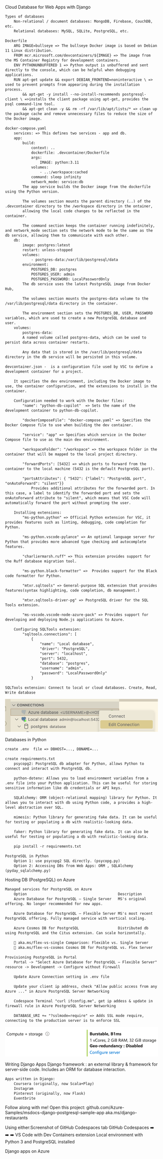 Cloud Database for Web Apps  with Django

    Types of databases
        Non-relational / document databases: MongoDB, Firebase, CouchDB, etc.
        Relational databases: MySQL, SQLite, PostgreSQL, etc.
   
    Dockerfile
        ARG IMAGE=bullseye => The bullseye Docker image is based on Debian 11 Linux distribution.
        FROM mcr.microsoft.com/devcontainers/${IMAGE} => The image from the MS Container Registry for development containers. 
        ENV PYTHONUNBUFFERED 1 => Python output is unbuffered and sent directly to the console, which can be helpful when debugging applications.
        RUN apt-get update && export DEBIAN_FRONTEND=noninteractive \ => used to prevent prompts from appearing during the installation process.
            && apt-get -y install --no-install-recommends postgresql-client \ =>installs the client package using apt-get, provides the psql command-line tool. 
            && apt-get clean -y && rm -rf /var/lib/apt/lists/* => clean up the package cache and remove unnecessary files to reduce the size of the Docker image.

    docker-compose.yaml
        services: => This defines two services - app and db.
        app:
            build:
                context: ..
                dockerfile: .devcontainer/Dockerfile
                args:
                    IMAGE: python:3.11
                volumes:
                    - ..:/workspace:cached
                command: sleep infinity
                network_mode: service:db
            The app service builds the Docker image from the dockerfile using the Python version. 
            
            The volumes section mounts the parent directory (..) of the .devcontainer directory to the /workspace directory in the ontainer, 
            allowing the local code changes to be reflected in the container. 
            
            The command section keeps the container running indefinitely, and network_mode section sets the network mode to be the same as the db service, allowing them to communicate with each other.       
        db:
            image: postgres:latest
            restart: unless-stopped
            volumes:
                - postgres-data:/var/lib/postgresql/data
            environment:
                POSTGRES_DB: postgres
                POSTGRES_USER: admin
                POSTGRES_PASSWORD: LocalPasswordOnly
            The db service uses the latest PostgreSQL image from Docker Hub,
            
            The volumes section mounts the postgres-data volume to the /var/lib/postgresql/data directory in the container. 
            
            The environment section sets the POSTGRES_DB, USER, PASSWORD variables, which are used to create a new PostgreSQL database and user.
        volumes:
            postgres-data: 
            A named volume called postgres-data, which can be used to persist data across container restarts. 
            
            Any data that is stored in the /var/lib/postgresql/data directory in the db service will be persisted in this volume.

    devcontainer.json -  is a configuration file used by VSC to define a development container for a project. 
        
        It specifies the dev environment, including the Docker image to use, the container configuration, and the extensions to install in the container.
        
        Configuration needed to work with the Docker files:
            "name": "python-db-copilot"  => Sets the name of the development container to python-db-copilot.
            
            "dockerComposeFile": "docker-compose.yaml" => Specifies the Docker Compose file to use when building the dev container.
            
            "service": "app" => Specifies which service in the Docker Compose file to use as the main dev environment.
            
            "workspaceFolder": "/workspace" => the workspace folder in the container that will be mapped to the local project directory.
            
            "forwardPorts": [5432] => which ports to forward from the container to the local machine (5432 is the default PostgreSQL port).
            
            "portsAttributes": { "5432": {"label": "PostgreSQL port", "onAutoForward": "silent"}} 
                Provides additional attributes for the forwarded port. In this case, a label to identify the forwarded port and sets the onAutoForward attribute to "silent", which means that VSC Code will automatically forward the port without prompting the user.

        Installing extensions:
            "ms-python.python" => Official Python extension for VSC, it provides features such as linting, debugging, code completion for Python.
            
            "ms-python.vscode-pylance" => An optional language server for Python that provides more advanced type checking and autocomplete features.
            
            "charliermarsh.ruff" => This extension provides support for the Ruff database migration tool.
           
            "ms-python.black-formatter" =>  Provides support for the Black code formatter for Python.
           
            "mtxr.sqltools" => General-purpose SQL extension that provides features(syntax highlighting, code completion, db management.)
           
            "mtxr.sqltools-driver-pg" => PostgreSQL driver for the SQL Tools extension.
           
            "ms-vscode.vscode-node-azure-pack" => Provides support for developing and deploying Node.js applications to Azure.

        Configuring SQLTools extension:
            "sqltools.connections": [
                {
                    "name": "Local database",
                    "driver": "PostgreSQL",
                    "server": "localhost",
                    "port": 5432,
                    "database": "postgres",
                    "username": "admin",
                    "password": "LocalPasswordOnly"
                }

    SQLTools extension: Connect to local or cloud databases. Create, Read, Write database
![alt](https://raw.githubusercontent.com/mkader/postgresql/main/github_codespace_sqltools.png)
    
Databases in Python
    
    create .env  file => DBHOST=..., DBNAME=...
    
    create requirements.txt
        psycopg2: PostgreSQL db adapter for Python, allows Python to connect and interact with PostgreSQL db.
        
        python-dotenv: Allows you to load environment variables from a .env file into your Python application. This can be useful for storing sensitive information like db credentials or API keys.
        
        SQLAlchemy: ORM (object-relational mapping) library for Python. It allows you to interact with db using Python code, a provides a high-level abstraction over SQL.
        
        mimesis: Python library for generating fake data. It can be useful for testing or populating a db with realistic-looking data.
        
        faker: Python library for generating fake data. It can also be useful for testing or populating a db with realistic-looking data.    

        pip install -r requirements.txt

    PostgreSQL in Python
        Option 1: use psycopg2 SQL directly. (psycopg.py)
        Option 2: Accessing DBs from Web Apps: ORM , SQLAlchemy (pyday_sqlalchemy.py)
    
Hosting DB (PostgreSQL) on Azure

    Managed services for PostgreSQL on Azure
        Option	                                        Description
        Azure Database for PostgreSQL – Single Server	MS's original offering. No longer recommended for new apps.
        
        Azure Database for PostgreSQL – Flexible Server	MS's most recent PostgreSQL offering. Fully managed service with vertical scaling.
        
        Azure Cosmos DB for PostgreSQL	                Distributed db using PostgreSQL and the Citus extension. Can scale horizontally.

        🔗 aka.ms/flex-vs-single Comparison: Flexible vs. Single Server
        🔗 aka.ms/flex-vs-cosmos Cosmos DB for PostgreSQL vs. Flex Server

    Provisioning PostgreSQL in Portal
        Portal -> "Select Azure Database for PostgreSQL – Flexible Server" resource -> Development -> Configure without Firewall
        
        Update Azure Connection setting in .env file
        
        Update your client ip address, check "Allow public access from any Azure ..." in Azure PostgreSQL Server Networking
        
        Codespace Terminal "curl ifconfig.me", get ip addess & update in firewall rule in Azure PostgreSQL Server Networking

        DATABASE_URI += "?sslmode=require" => Adds SSL mode require, connecting to the production server is to enforce SSL
  
![alt](https://raw.githubusercontent.com/mkader/postgresql/main/azure_postgresql_resource.PNG)
        
Writing Django Apps
    Django framework : an external library & framework for server-side code. Includes an ORM for database interaction.

    Apps written in Django:
        Coursera (originally, now Scala+Play)
        Instagram
        Pinterest (originally, now Flask)
        Eventbrite

Follow along with me!
Open this project:
github.com/Azure-Samples/msdocs-django-postgresql-sample-app
aka.ms/django-restaurants

Using either:Screenshot of GitHub Codespaces tab
GitHub Codespaces ➡️ ➡️ ➡️
VS Code with Dev Containers extension
Local environment with Python 3 and PostgreSQL installed


Django apps on Azure   